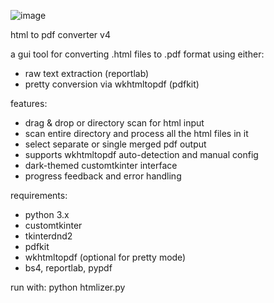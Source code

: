 ![image](https://github.com/user-attachments/assets/8395fdf7-c6d5-48eb-9967-e5a45361c93c)


html to pdf converter v4

a gui tool for converting .html files to .pdf format using either:
- raw text extraction (reportlab)
- pretty conversion via wkhtmltopdf (pdfkit)

features:
- drag & drop or directory scan for html input
- scan entire directory and process all the html files in it
- select separate or single merged pdf output
- supports wkhtmltopdf auto-detection and manual config
- dark-themed customtkinter interface
- progress feedback and error handling

requirements:
- python 3.x
- customtkinter
- tkinterdnd2
- pdfkit
- wkhtmltopdf (optional for pretty mode)
- bs4, reportlab, pypdf

run with:
python htmlizer.py


